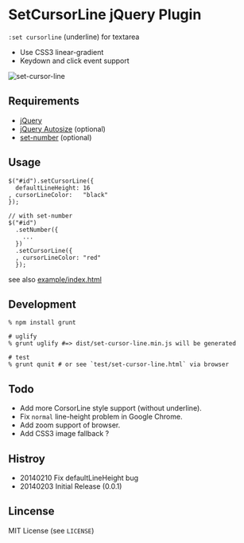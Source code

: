 # SetCursorLine jQuery Plugin

`:set cursorline` (underline) for textarea

* Use CSS3 linear-gradient
* Keydown and click event support

![set-cursor-line](https://raw.github.com/grauwoelfchen/set-cursor-line/master/img/set-cursor-line-js.png)


## Requirements

* [jQuery](https://github.com/jquery/jquery)
* [jQuery Autosize](https://github.com/jackmoore/autosize) (optional)
* [set-number](https://github.com/grauwoelfchen/set-number) (optional)

## Usage

```
$("#id").setCursorLine({
  defaultLineHeight: 16
, cursorLineColor:   "black"
});
```

```
// with set-number
$("#id")
  .setNumber({
    ...
  })
  .setCursorLine({
  , cursorLineColor: "red"
  });
```

see also [example/index.html](https://github.com/grauwoelfchen/set-cursor-line/blob/master/example/index.html)


## Development

```
% npm install grunt

# uglify
% grunt uglify #=> dist/set-cursor-line.min.js will be generated

# test
% grunt qunit # or see `test/set-cursor-line.html` via browser
```

## Todo

* Add more CorsorLine style support (without underline).
* Fix `normal` line-height problem in Google Chrome.
* Add zoom support of browser.
* Add CSS3 image fallback ?


## Histroy

* 20140210 Fix defaultLineHeight bug
* 20140203 Initial Release (0.0.1)


## Lincense

MIT License (see `LICENSE`)
